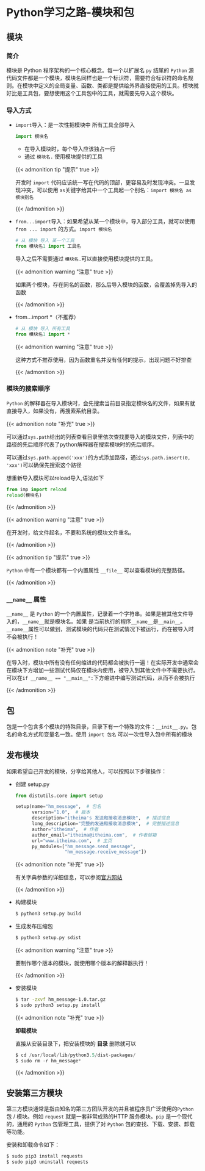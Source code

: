# Python学习之路-模块和包


## 模块

### 简介

模块是 Python 程序架构的一个核心概念。每一个以扩展名 `py` 结尾的 `Python` 源代码文件都是一个模块，模块名同样也是一个标识符，需要符合标识符的命名规则。在模块中定义的全局变量、函数、类都是提供给外界直接使用的工具。模块就好比是工具包，要想使用这个工具包中的工具，就需要先导入这个模块。

### 导入方式

- `import`导入：是一次性把模块中 所有工具全部导入

  ```python
  import 模块名
  ```

  - 在导入模块时，每个导入应该独占一行
  - 通过 `模块名.` 使用模块提供的工具

  {{< admonition tip "提示" true >}}

  开发时 `import` 代码应该统一写在代码的顶部，更容易及时发现冲突。一旦发现冲突，可以使用 `as`关键字给其中一个工具起一个别名：`import 模块名 as 模块别名`

  {{< /admonition >}}

- `from...import`导入：如果希望从某一个模块中，导入部分工具，就可以使用 `from ... import` 的方式。`import 模块名` 

  ```python
  # 从 模块 导入 某一个工具
  from 模块名1 import 工具名
  ```

  导入之后不需要通过 `模块名.`可以直接使用模块提供的工具。

  {{< admonition warning "注意" true >}}

  如果两个模块，存在同名的函数，那么后导入模块的函数，会覆盖掉先导入的函数

  {{< /admonition >}}

- from...import *（不推荐）

  ```python
  # 从 模块 导入 所有工具
  from 模块名1 import *
  ```

  {{< admonition warning "注意" true >}}

  这种方式不推荐使用，因为函数重名并没有任何的提示，出现问题不好排查
  
  {{< /admonition >}}



### 模块的搜索顺序

`Python` 的解释器在导入模块时，会先搜索当前目录指定模块名的文件，如果有就直接导入，如果没有，再搜索系统目录。

{{< admonition note "补充" true >}}

可以通过`sys.path`给出的列表查看目录里依次查找要导入的模块文件，列表中的路径的先后顺序代表了python解释器在搜索模块时的先后顺序。

可以通过`sys.path.append('xxx')`的方式添加路径，通过`sys.path.insert(0, 'xxx')`可以确保先搜索这个路径

想重新导入模块可以reload导入,语法如下

```python
from imp import reload
reload(模块名)
```

{{< /admonition >}}

{{< admonition warning "注意" true >}}

在开发时，给文件起名，不要和系统的模块文件重名。

{{< /admonition >}}

{{< admonition tip "提示" true >}}

`Python` 中每一个模块都有一个内置属性 `__file__` 可以查看模块的完整路径。

{{< /admonition >}}



### `__name__` 属性

`__name__` 是 `Python` 的一个内置属性，记录着一个字符串。如果是被其他文件导入的，`__name__`就是模块名。如果 是当前执行的程序`__name__`是`__main__`。`__name__`属性可以做到，测试模块的代码只在测试情况下被运行，而在被导入时不会被执行！

{{< admonition note "补充" true >}}

在导入时，模块中所有没有任何缩进的代码都会被执行一遍！在实际开发中通常会在模块下方增加一些测试代码仅在模块内使用，被导入到其他文件中不需要执行。可以在`if __name__ == "__main__":`下方缩进中编写测试代码，从而不会被执行

{{< /admonition >}}

## 包

包是一个包含多个模块的特殊目录，目录下有一个特殊的文件：`__init__.py`。包名的命名方式和变量名一致。使用 `import 包名` 可以一次性导入包中所有的模块

## 发布模块

如果希望自己开发的模块，分享给其他人，可以按照以下步骤操作：

- 创建 setup.py

  ```python
  from distutils.core import setup

  setup(name="hm_message",  # 包名
        version="1.0",  # 版本
        description="itheima's 发送和接收消息模块",  # 描述信息
        long_description="完整的发送和接收消息模块",  # 完整描述信息
        author="itheima",  # 作者
        author_email="itheima@itheima.com",  # 作者邮箱
        url="www.itheima.com",  # 主页
        py_modules=["hm_message.send_message",
                    "hm_message.receive_message"])
  ```

  {{< admonition note "补充" true >}}

  有关字典参数的详细信息，可以参阅[官方网站](https://docs.python.org/2/distutils/apiref.html)

  {{< /admonition >}}

- 构建模块

  ```bash
  $ python3 setup.py build
  ```

- 生成发布压缩包

  ```bash
  $ python3 setup.py sdist
  ```

  {{< admonition warning "注意" true >}}

  要制作哪个版本的模块，就使用哪个版本的解释器执行！

  {{< /admonition >}}

- 安装模块

  ```bash
  $ tar -zxvf hm_message-1.0.tar.gz 
  $ sudo python3 setup.py install
  ```

  {{< admonition note "补充" true >}}

  **卸载模块**

  直接从安装目录下，把安装模块的 **目录** 删除就可以

  ```python
  $ cd /usr/local/lib/python3.5/dist-packages/
  $ sudo rm -r hm_message*
  ```

  {{< /admonition >}}

## 安装第三方模块

第三方模块通常是指由知名的第三方团队开发的并且被程序员广泛使用的`Python`包 / 模块。例如 `request` 就是一套非常成熟的HTTP 服务模块。`pip` 是一个现代的，通用的 `Python` 包管理工具，提供了对 `Python` 包的查找、下载、安装、卸载等功能。

安装和卸载命令如下：

```bash
$ sudo pip3 install requests
$ sudo pip3 uninstall requests
```


